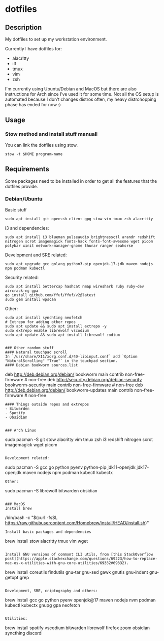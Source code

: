 # dotfiles

## Description

My dotfiles to set up my workstation environment.

Currently I have dotfiles for:
* alacritty
* i3 
* tmux
* vim
* zsh

I'm currently using Ubuntu/Debian and MacOS but there are also instructions for Arch since I've used it for some time. Not all the OS setup is automated because I don't changes distros often, my heavy distrohopping phase has ended for now :)

## Usage

### Stow method and install stuff manuall
You can link the dotfiles using stow.
```
stow -t $HOME program-name
```
## Requirements
Some packages need to be installed in order to get all the features that the dotfiles provide.

### Debian/Ubuntu
Basic stuff
```
sudo apt install git openssh-client gpg stow vim tmux zsh alacritty
```

i3 and dependencies:
```
sudo apt install i3 blueman pulseaudio brightnessctl arandr redshift nitrogen scrot imagemagick fonts-hack fonts-font-awesome wget picom polybar xinit network-manager-gnome thunar ranger seahorse
```

Development and SRE related:
```
sudo apt upgrade gcc golang python3-pip openjdk-17-jdk maven nodejs npm podman kubectl
```

Security related:
```
sudo apt install bettercap hashcat nmap wireshark ruby ruby-dev aircrack-ng gpa
go install github.com/ffuf/ffuf/v2@latest
sudo gem install wpscan
```

Other:
```
sudo apt install synchting neofetch
# Extrepo for adding other repos
sudo apt update && sudo apt install extrepo -y
sudo extrepo enable librewolf vscodium
sudo apt update && sudo apt install librewolf codium
```
```

### Other random stuff
#### Natural touchpad scroll
In `/usr/share/X11/xorg.conf.d/40-libinput.conf` add `Option "NaturalScrolling" "True"` in the touchpad section.
#### Debian bookworm sources.list
```
deb http://deb.debian.org/debian/ bookworm main contrib non-free-firmware # non-free
deb http://security.debian.org/debian-security bookworm-security main contrib non-free-firmware # non-free
deb http://deb.debian.org/debian/ bookworm-updates main contrib non-free-firmware # non-free
```
#### Things outside repos and extrepos
- Bitwarden
- Spotify
- Obsidian


### Arch Linux
```
sudo pacman -S git stow alacritty vim tmux zsh i3 redshift nitrogen scrot imagemagick wget picom
```

Development related:
```
sudo pacman -S gcc go python pyenv python-pip jdk11-openjdk jdk17-openjdk maven nodejs npm podman kubectl kubectx
```
Other:
```
sudo pacman -S librewolf bitwarden obsidian
```

### MacOS
Install brew
```
/bin/bash -c "$(curl -fsSL https://raw.githubusercontent.com/Homebrew/install/HEAD/install.sh)"
```
Install basic packages and dependencies
```
brew install stow alacritty tmux vim wget
```

Install GNU versions of commont CLI utils, from [this StackOverflow post](https://apple.stackexchange.com/questions/69223/how-to-replace-mac-os-x-utilities-with-gnu-core-utilities/69332#69332).
```
brew install coreutils findutils gnu-tar gnu-sed gawk gnutls gnu-indent gnu-getopt grep
```

Development, SRE, criptography and others:
```
brew install gcc go python pyenv openjdk@17 maven nodejs nvm podman kubectl kubectx gnupg gpa neofetch
```

Utilities:
```
brew install spotify vscodium bitwarden librewolf firefox zoom obsidian syncthing discord
```

